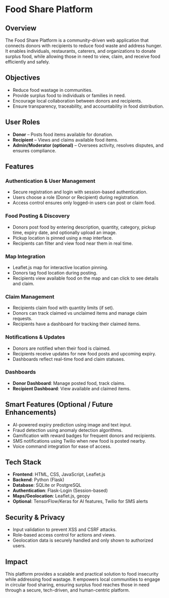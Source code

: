 
# Food Share Platform

## Overview

The Food Share Platform is a community-driven web application that connects donors with recipients to reduce food waste and address hunger. It enables individuals, restaurants, caterers, and organizations to donate surplus food, while allowing those in need to view, claim, and receive food efficiently and safely.

## Objectives

* Reduce food wastage in communities.
* Provide surplus food to individuals or families in need.
* Encourage local collaboration between donors and recipients.
* Ensure transparency, traceability, and accountability in food distribution.

## User Roles

* **Donor** – Posts food items available for donation.
* **Recipient** – Views and claims available food items.
* **Admin/Moderator (optional)** – Oversees activity, resolves disputes, and ensures compliance.

## Features

### Authentication & User Management

* Secure registration and login with session-based authentication.
* Users choose a role (Donor or Recipient) during registration.
* Access control ensures only logged-in users can post or claim food.

### Food Posting & Discovery

* Donors post food by entering description, quantity, category, pickup time, expiry date, and optionally upload an image.
* Pickup location is pinned using a map interface.
* Recipients can filter and view food near them in real time.

### Map Integration

* Leaflet.js map for interactive location pinning.
* Donors tag food location during posting.
* Recipients view available food on the map and can click to see details and claim.

### Claim Management

* Recipients claim food with quantity limits (if set).
* Donors can track claimed vs unclaimed items and manage claim requests.
* Recipients have a dashboard for tracking their claimed items.

### Notifications & Updates

* Donors are notified when their food is claimed.
* Recipients receive updates for new food posts and upcoming expiry.
* Dashboards reflect real-time food and claim statuses.

### Dashboards

* **Donor Dashboard**: Manage posted food, track claims.
* **Recipient Dashboard**: View available and claimed items.


## Smart Features (Optional / Future Enhancements)

* AI-powered expiry prediction using image and text input.
* Fraud detection using anomaly detection algorithms.
* Gamification with reward badges for frequent donors and recipients.
* SMS notifications using Twilio when new food is posted nearby.
* Voice command integration for ease of access.

## Tech Stack

* **Frontend**: HTML, CSS, JavaScript, Leaflet.js
* **Backend**: Python (Flask)
* **Database**: SQLite or PostgreSQL
* **Authentication**: Flask-Login (Session-based)
* **Maps/Geolocation**: Leaflet.js, geopy
* **Optional**: TensorFlow/Keras for AI features, Twilio for SMS alerts

## Security & Privacy

* Input validation to prevent XSS and CSRF attacks.
* Role-based access control for actions and views.
* Geolocation data is securely handled and only shown to authorized users.

## Impact

This platform provides a scalable and practical solution to food insecurity while addressing food wastage. It empowers local communities to engage in circular food sharing, ensuring surplus food reaches those in need through a secure, tech-driven, and human-centric platform.

